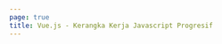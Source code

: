 ```yaml
---
page: true
title: Vue.js - Kerangka Kerja Javascript Progresif
---
```


<script setup>
import Home from '@theme/components/Home.vue'
</script>

<Home />
